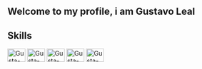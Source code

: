 ## Welcome to my profile, i am Gustavo Leal

<div>   
  
</div>

## Skills

<div style="display: inline_block">
  <img aling="center" alt="Gusta-js" height="30" width="40" src="https://cdn.jsdelivr.net/gh/devicons/devicon@latest/icons/javascript/javascript-original.svg"/>
  <img aling="center" alt="Gusta-js" height="30" width="40" src="https://cdn.jsdelivr.net/gh/devicons/devicon@latest/icons/html5/html5-original.svg"/>
  <img aling="center" alt="Gusta-js" height="30" width="40" src="https://cdn.jsdelivr.net/gh/devicons/devicon@latest/icons/css3/css3-original.svg"/>
  <img aling="center" alt="Gusta-js" height="30" width="40" src="https://cdn.jsdelivr.net/gh/devicons/devicon@latest/icons/python/python-original.svg"/>
  <img aling="center" alt="Gusta-js" height="30" width="40" src="https://cdn.jsdelivr.net/gh/devicons/devicon@latest/icons/django/django-plain.svg"/>
</div>
